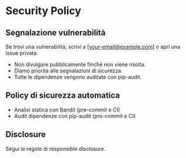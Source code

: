 # Security Policy

## Segnalazione vulnerabilità

Se trovi una vulnerabilità, scrivi a [your-email@example.com] o apri una issue privata.

- Non divulgare pubblicamente finché non viene risolta.
- Diamo priorità alle segnalazioni di sicurezza.
- Tutte le dipendenze vengono auditate con pip-audit.

## Policy di sicurezza automatica

- Analisi statica con Bandit (pre-commit e CI)
- Audit dipendenze con pip-audit (pre-commit e CI)

## Disclosure

Segui le regole di responsible disclosure.
